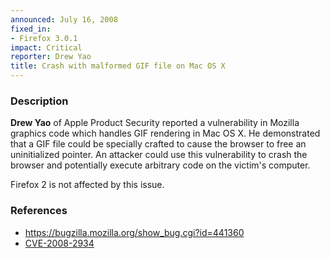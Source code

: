 ```yaml
---
announced: July 16, 2008
fixed_in:
- Firefox 3.0.1
impact: Critical
reporter: Drew Yao
title: Crash with malformed GIF file on Mac OS X
---
```


<h3>Description</h3>

<p><strong>Drew Yao</strong> of Apple Product Security reported a
vulnerability in Mozilla graphics code which handles GIF rendering in Mac
OS X. He demonstrated that a GIF file could be specially crafted to cause
the browser to free an uninitialized pointer. An attacker could use this
vulnerability to crash the browser and potentially execute arbitrary code
on the victim's computer.</p>

<p class="note">Firefox 2 is not affected by this issue.</p>

<h3>References</h3>

<ul>
  <li><a href="https://bugzilla.mozilla.org/show_bug.cgi?id=441360">
      https://bugzilla.mozilla.org/show_bug.cgi?id=441360</a></li>
  <li><a href="http://cve.mitre.org/cgi-bin/cvename.cgi?name=CVE-2008-2934" class="ex-ref">CVE-2008-2934</a></li>
</ul>



